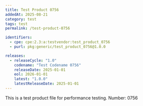 ```yaml
---
title: Test Product 0756
addedAt: 2025-08-21
category: test
tags: test
permalink: /test-product-0756

identifiers:
  - cpe: cpe:2.3:a:testvendor:test_product_0756
  - purl: pkg:generic/test_product_0756@1.0.0

releases:
  - releaseCycle: "1.0"
    codename: "Test Codename 0756"
    releaseDate: 2025-01-01
    eol: 2026-01-01
    latest: "1.0.0"
    latestReleaseDate: 2025-01-01
---
```


This is a test product file for performance testing. Number: 0756
